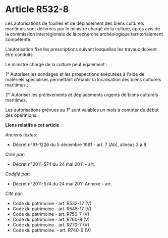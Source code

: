 # Article R532-8

Les autorisations de fouilles et de déplacement des biens culturels maritimes sont délivrées par le ministre chargé de la
culture, après avis de la commission interrégionale de la recherche archéologique territorialement compétente.

L'autorisation fixe les prescriptions suivant lesquelles les travaux doivent être conduits.

Le ministre chargé de la culture peut également :

1° Autoriser les sondages et les prospections exécutées à l'aide de matériels spécialisés permettant d'établir la
localisation des biens culturels maritimes ;

2° Autoriser les prélèvements et déplacements urgents de biens culturels maritimes.

Les autorisations prévues au 1° sont valables un mois à compter du début des opérations.

**Liens relatifs à cet article**

_Anciens textes_:

  - Décret n°91-1226 du 5 décembre 1991 - art. 7 (Ab), alinéas 3 à 8.

_Créé par_:

  - Décret n°2011-574 du 24 mai 2011  - art.

_Codifié par_:

  - Décret n°2011-574 du 24 mai 2011 Annexe - art.

_Cité par_:

  - Code du patrimoine - art. R532-12 (V)
  - Code du patrimoine - art. R545-17 (V)
  - Code du patrimoine - art. R750-7 (V)
  - Code du patrimoine - art. R760-9 (V)
  - Code du patrimoine - art. R770-7 (V)
  - Code du patrimoine. - art. R740-9 (V)
